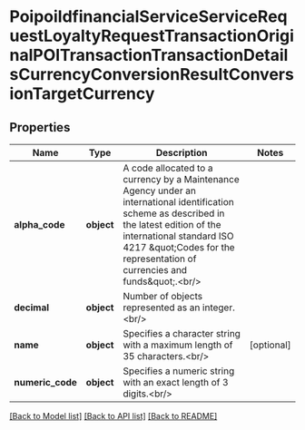 # PoipoiIdfinancialServiceServiceRequestLoyaltyRequestTransactionOriginalPOITransactionTransactionDetailsCurrencyConversionResultConversionTargetCurrency

## Properties
Name | Type | Description | Notes
------------ | ------------- | ------------- | -------------
**alpha_code** | **object** | A code allocated to a currency by a Maintenance Agency under an international identification scheme as described in the latest edition of the international standard ISO 4217 \&quot;Codes for the representation of currencies and funds\&quot;.&lt;br/&gt; | 
**decimal** | **object** | Number of objects represented as an integer.&lt;br/&gt; | 
**name** | **object** | Specifies a character string with a maximum length of 35 characters.&lt;br/&gt; | [optional] 
**numeric_code** | **object** | Specifies a numeric string with an exact length of 3 digits.&lt;br/&gt; | 

[[Back to Model list]](../README.md#documentation-for-models) [[Back to API list]](../README.md#documentation-for-api-endpoints) [[Back to README]](../README.md)

